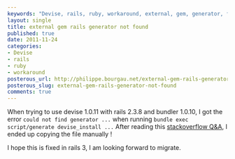 ```yaml
---
keywords: "Devise, rails, ruby, workaround, external, gem, generator, found"
layout: single
title: external gem rails generator not found
published: true
date: 2011-11-24
categories:
- Devise
- rails
- ruby
- workaround
posterous_url: http://philippe.bourgau.net/external-gem-rails-generator-not-found
posterous_slug: external-gem-rails-generator-not-found
comments: true
---
```

When trying to use devise 1.0.11 with rails 2.3.8 and bundler 1.0.10, I got the error `could not find generator ...` when running `bundle exec script/generate devise_install ...` After reading this [stackoverflow Q&A](http://stackoverflow.com/questions/3366508/couldnt-find-devise-install-generator-rails-2-3-8-devise-1-0-8), I ended up copying the file manually !

I hope this is fixed in rails 3, I am looking forward to migrate.
